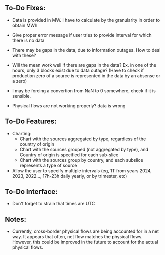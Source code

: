## To-Do Fixes:
- Data is provided in MW. I have to calculate by the granularity in order to obtain MWh
- Give proper error message if user tries to provide interval for which there is no data

- There may be gaps in the data, due to information outages. How to deal with these?
- Will the mean work well if there are gaps in the data? Ex. in one of the hours, only 3 blocks exist due to data outage? (Have to check if production zero of a source is represented in the data by an absense or a zero)
- I may be forcing a convertion from NaN to 0 somewhere, check if it is sensible. 

- Physical flows are not working properly? data is wrong 


## To-Do Features:
- Charting:
  - Chart with the sources aggregated by type, regardless of the country of origin
  - Chart with the sources grouped (not aggregated by type), and Country of origin is specified for each sub-slice
  - Chart with the sources group by country, and each subslice represents a type of source
- Allow the user to specify multiple intervals (eg, 1T from years 2024, 2023, 2022..., 17h-23h daily yearly, or by trimester, etc)


## To-Do Interface:
- Don't forget to strain that times are UTC

## Notes:
- Currently, cross-border physical flows are being accounted for in a net way. It appears that often, net flow matches the physical flows. However, this could be improved in the future to account for the actual physical flows.